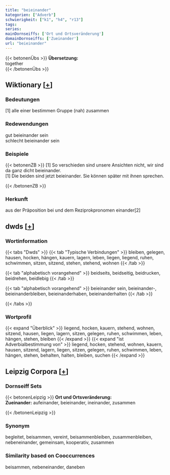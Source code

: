 ```yaml
---
title: "beieinander"
kategorien: ["Adverb"]
schwierigkeit: ["k1", "h4", "r13"]
tags:
series:
mainDornseiffs: ['Ort und Ortsveränderung']
domainDornseiffs: ['Zueinander']
url: "beieinander"
---
```


{{< betonenÜbs >}}
**Übersetzung:**  
together  
{{< /betonenÜbs >}}

## Wiktionary [[+](https://de.wiktionary.org/wiki/beieinander)]

### Bedeutungen
[1] alle einer bestimmen Gruppe (nah) zusammen  

### Redewendungen
gut beieinander sein  
schlecht beieinander sein  

### Beispiele
{{< betonenZB >}}
[1] So verschieden sind unsere Ansichten nicht, wir sind da ganz dicht beieinander.  
[1] Die beiden sind jetzt beieinander. Sie können später mit ihnen sprechen.  

{{< /betonenZB >}}
### Herkunft
aus der Präposition bei und dem Reziprokpronomen einander[2]  



## dwds [[+](https://www.dwds.de/wb/beieinander)]

### Wortinformation
{{< tabs "Dwds" >}}
{{< tab "Typische Verbindungen" >}}
bleiben, gelegen, hausen, hocken, hängen, kauern, lagern, leben, liegen, liegend, ruhen, schwimmen, sitzen, sitzend, stehen, stehend, wohnen
{{< /tab >}}

{{< tab "alphabetisch vorangehend" >}}
beidseits, beidseitig, beidrucken, beidrehen, beidlebig
{{< /tab >}}

{{< tab "alphabetisch vorangehend" >}}
beieinander sein, beieinander-, beieinanderbleiben, beieinanderhaben, beieinanderhalten
{{< /tab >}}

{{< /tabs >}}

### Wortprofil
{{< expand "Überblick" >}} liegend, hocken, kauern, stehend, wohnen, sitzend, hausen, liegen, lagern, sitzen, gelegen, ruhen, schwimmen, leben, hängen, stehen, bleiben {{< /expand >}}
{{< expand "ist Adverbialbestimmung von" >}} liegend, hocken, stehend, wohnen, kauern, hausen, sitzend, lagern, liegen, sitzen, gelegen, ruhen, schwimmen, leben, hängen, stehen, behalten, halten, bleiben, suchen {{< /expand >}}

## Leipzig Corpora [[+](https://corpora.uni-leipzig.de/en/res?word=beieinander&corpusId=deu_newscrawl-public_2018)]

### Dornseiff Sets
{{< betonenLeipzig >}}
**Ort und Ortsveränderung:**  
**Zueinander:** aufeinander, beieinander, ineinander, zusammen  

{{< /betonenLeipzig >}}

### Synonym
begleitet, beisammen, vereint, beisammenbleiben, zusammenbleiben, nebeneinander, gemeinsam, kooperativ, zusammen


### Similarity based on Cooccurrences
beisammen, nebeneinander, daneben

